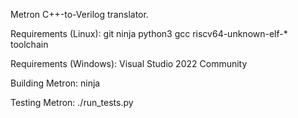 Metron C++-to-Verilog translator.

Requirements (Linux):
  git
  ninja
  python3
  gcc
  riscv64-unknown-elf-* toolchain

Requirements (Windows):
  Visual Studio 2022 Community

Building Metron:
  ninja

Testing Metron:
  ./run_tests.py
